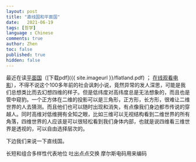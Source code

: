 ```yaml
---
layout: post
title: "直线国和平面国"
date:   2021-06-19
tags: [哲学]
language : Chinese
comments: true
author: Zhen
toc: false
published: true
hidden: false
---
```

最近在读[平面国](https://zh.wikipedia.org/wiki/%E5%B9%B3%E9%9D%A2%E5%9C%8B)（[下载pdf]({{ site.imageurl }}/flatland.pdf) ； [在线观看电影](https://youtu.be/Mfglluny8Z0)），不得不说这个100多年前的社会讽刺小说，竟然异常的发人深思，可能是我们总想类比而去幻想四维的样子。但是低纬度对高纬度总是无法想象的，而且也是管中窥豹。一个正方体在二维的投影可以是三角形，正方形，长方形，很难让二维世界的人去猜测。而且他们也可以随时出现和消失，有点像我们身边都市传说的穿越人。同时高维对低维拥有全知之眼，比如三维可以无视结构看到二维世界的所有角落，四维世界的人应该是可以很轻松看到我们身体内部，也就是说四维看三维世界是透视的，可以自由选择层次的。

下边我们来说一下直线国。

长短和组合多样性代表地位
吐出点点交换
摩尔斯电码用来编码

 
<!--stackedit_data:
eyJoaXN0b3J5IjpbMTExNjkyNTEzMCwxMzQ0MjYwMjEzLDgyMT
M1NDk2MSwtODM0NDg5MzMyLC05MjM4Nzc5OTgsMTI0OTczMjg3
MSw1MDk5NzM5NjgsODA2NjQ5NDksMTg2ODU0NjgzOV19
-->